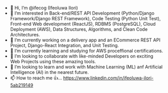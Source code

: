 - 👋 Hi, I’m @ifecog (Ifeoluwa Ilori)
- 👀 I’m interested in Back-end/REST API Development (Python/Django Framework/Django REST Framework), Code Testing (Python Unit Test), Front-end Web development (ReactJS), RDBMS (PostgreSQL), Cloud Deployment (AWS), Data Structures, Algorithms, and Clean Code Architectures.
- 🌱 I’m currently working on a delivery app and an ECommerce REST API Project, Django-React Integration, and Unit Testing.
- 🌱 I’m currently learning and studying for AWS proceffional certifications.
- 💞️ I’m looking to collaborate with like-minded Developers on exciting Web Projects using these amazing tools.
- 💞️ I’m looking to learn and work with Machine Learning (ML) anf Artificial Intelligence (AI) in the nearest future.
- 📫 How to reach me 👍... https://www.linkedin.com/in/ifeoluwa-ilori-5ab219149

<!---
ifecog/ifecog is a ✨ special ✨ repository because its `README.md` (this file) appears on your GitHub profile.
You can click the Preview link to take a look at your changes.
--->
